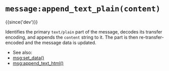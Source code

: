 # `message:append_text_plain(content)`

{{since('dev')}}

Identifies the primary `text/plain` part of the message, decodes its transfer
encoding, and appends the `content` string to it. The part is then
re-transfer-encoded and the message data is updated.

* See also:
* [msg:set_data()](set_data.md)
* [msg:append_text_html()](append_text_html.md)

